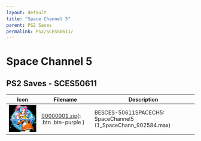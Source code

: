 ```yaml
---
layout: default
title: "Space Channel 5"
parent: PS2 Saves
permalink: PS2/SCES50611/
---
```

# Space Channel 5

## PS2 Saves - SCES50611

| Icon | Filename | Description |
|------|----------|-------------|
| ![Space Channel 5](icon0.png) | [00000001.zip](00000001.zip){: .btn .btn-purple } | BESCES-50611SPACECH5: SpaceChannel5 (1_SpaceChann_902584.max) |
